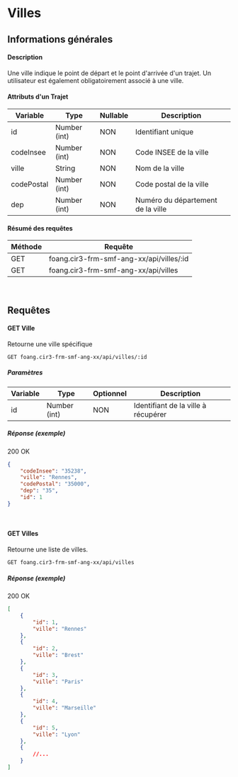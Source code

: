 # Villes

## Informations générales
#### Description
Une ville indique le point de départ et le point d'arrivée d'un trajet. Un utilisateur est également obligatoirement associé
à une ville.

#### Attributs d'un Trajet
| Variable        | Type                  | Nullable | Description                            |
| --------------- | --------------------- | -------- | -------------------------------------- |
| id              | Number (int)          | NON      | Identifiant unique                     |
| codeInsee       | Number (int)          | NON      | Code INSEE de la ville                 |
| ville           | String                | NON      | Nom de la ville                        |
| codePostal      | Number (int)          | NON      | Code postal de la ville                |
| dep             | Number (int)          | NON      | Numéro du département de la ville      |

#### Résumé des requêtes
| Méthode                            | Requête                                    |
| ---------------------------------- | ------------------------------------------ |
| <span class="get">GET</span>       | foang.cir3-frm-smf-ang-xx/api/villes/:id   |
| <span class="get">GET</span>       | foang.cir3-frm-smf-ang-xx/api/villes       |

<br>
<div class="page-break"></div>

## Requêtes
#### <span class="get">GET</span> Ville

Retourne une ville spécifique

`GET foang.cir3-frm-smf-ang-xx/api/villes/:id`

##### Paramètres
| Variable        | Type                  | Optionnel | Description                            |
| --------------- | --------------------- | --------- | -------------------------------------- |
| id              | Number (int)          | NON       | Identifiant de la ville à récupérer    |

##### Réponse (exemple)
200 OK

```json
{
    "codeInsee": "35238",
    "ville": "Rennes",
    "codePostal": "35000",
    "dep": "35",
    "id": 1
}
```

<br>
<div class="page-break"></div>

#### <span class="get">GET</span> Villes

Retourne une liste de villes.

`GET foang.cir3-frm-smf-ang-xx/api/villes`

##### Réponse (exemple)
200 OK

```json
[
    {
        "id": 1,
        "ville": "Rennes"
    },
    {
        "id": 2,
        "ville": "Brest"
    },
    {
        "id": 3,
        "ville": "Paris"
    },
    {
        "id": 4,
        "ville": "Marseille"
    },
    {
        "id": 5,
        "ville": "Lyon"
    },
    {
        //...
    }
]
```